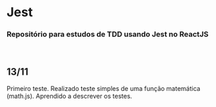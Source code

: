 # Jest
### Repositório para estudos de TDD usando Jest no ReactJS
  <br />

<h2>13/11</h2>
Primeiro teste. Realizado teste simples de uma função matemática (math.js). Aprendido a descrever os testes.
